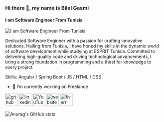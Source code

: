 ### Hi there 👋, my name is Bilel Gasmi
#### I am Software Engineer From Tunisia
![I am Software Engineer From Tunisia](https://media.licdn.com/dms/image/D4E16AQH-ak1AL5OK_g/profile-displaybackgroundimage-shrink_350_1400/0/1695839296795?e=1701302400&v=beta&t=HIIaSK42NmnOOFqNro6aoZ49FPeYD2VId5Bk1mAr_3I)

Dedicated Software Engineer with a passion for crafting innovative solutions. Hailing from Tunisia, I have honed my skills in the dynamic world of software development while studying at ESPRIT Tunisia. Committed to delivering high-quality code and driving technological advancements, I bring a strong foundation in programming and a thirst for knowledge to every project.

Skills: Angular / Spring Boot / JS / HTML / CSS

- 🔭 I’m currently working on Freelance 


[<img src='https://cdn.jsdelivr.net/npm/simple-icons@3.0.1/icons/github.svg' alt='github' height='40'>](https://github.com/https://github.com/bilelgasmi97)  [<img src='https://cdn.jsdelivr.net/npm/simple-icons@3.0.1/icons/linkedin.svg' alt='linkedin' height='40'>](https://www.linkedin.com/in/bilel-gasmi//)  [<img src='https://cdn.jsdelivr.net/npm/simple-icons@3.0.1/icons/youtube.svg' alt='YouTube' height='40'>](https://www.youtube.com/channel/UCLZGLLkUYw3zzGyW6hrc5wg)  [<img src='https://cdn.jsdelivr.net/npm/simple-icons@3.0.1/icons/icloud.svg' alt='website' height='40'>](www.billgs.com (comming soon))  [<img src='https://cdn.jsdelivr.net/npm/simple-icons@3.0.1/icons/fiverr.svg' alt='fiverr' height='40'>](https://www.fiverr.com/billgs)  





![Anurag's GitHub stats](https://github-readme-stats.vercel.app/api?username=bilelgasmi97&theme=dark&show_icons=true)





